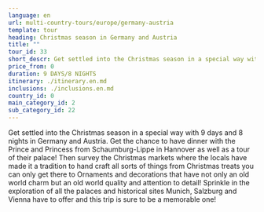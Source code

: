 ```yaml
---
language: en
url: multi-country-tours/europe/germany-austria
template: tour
heading: Christmas season in Germany and Austria
title: ""
tour_id: 33
short_descr: Get settled into the Christmas season in a special way with 9 days and 8 nights in Germany and Austria. Get the chance to have dinner with the Prince and Princess from Schaumburg-Lippe in Hannover as
price_from: 0
duration: 9 DAYS/8 NIGHTS
itinerary: ./itinerary.en.md
inclusions: ./inclusions.en.md
country_id: 0
main_category_id: 2
sub_category_id: 22
---
```

Get settled into the Christmas season in a special way with 9 days and 8 nights in
Germany and Austria. Get the chance to have dinner with the Prince and Princess
from Schaumburg\-Lippe in Hannover as well as a tour of their palace! Then survey
the Christmas markets where the locals have made it a tradition to hand craft all
sorts of things from Christmas treats you can only get there to Ornaments and decorations
that have not only an old world charm but an old world quality and attention to
detail! Sprinkle in the exploration of all the palaces and historical sites Munich,
Salzburg and Vienna have to offer and this trip is sure to be a memorable one!